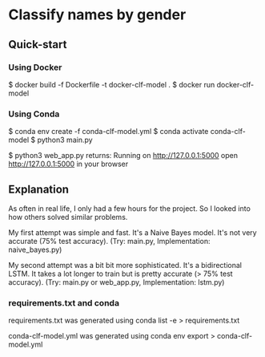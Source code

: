 # Classify names by gender

## Quick-start
### Using Docker
$ docker build -f Dockerfile -t docker-clf-model .
$ docker run docker-clf-model

### Using Conda
$ conda env create -f conda-clf-model.yml
$ conda activate conda-clf-model
$ python3 main.py

$ python3 web_app.py
returns: Running on http://127.0.0.1:5000
open http://127.0.0.1:5000 in your browser


## Explanation
As often in real life, I only had a few hours for the project.
So I looked into how others solved similar problems.

My first attempt was simple and fast.
It's a Naive Bayes model.
It's not very accurate (75% test accuracy).
(Try: main.py, Implementation: naive_bayes.py)

My second attempt was a bit bit more sophisticated.
It's a bidirectional LSTM.
It takes a lot longer to train but is pretty accurate (> 75% test accuracy).
(Try: main.py or web_app.py, Implementation: lstm.py)


### requirements.txt and conda
requirements.txt was generated using
conda list -e > requirements.txt

conda-clf-model.yml was generated using
conda env export > conda-clf-model.yml

